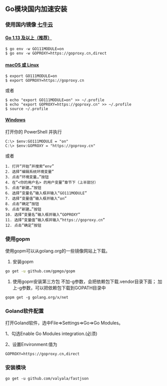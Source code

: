 ## Go模块国内加速安装

###  使用国内镜像 [七牛云](https://goproxy.cn/#usage)

#### [Go 1.13 及以上（推荐）](https://goproxy.cn/#usage-go-113-and-above-recommended)

```
$ go env -w GO111MODULE=on
$ go env -w GOPROXY=https://goproxy.cn,direct
```

#### [macOS 或 Linux](https://goproxy.cn/#usage-macos-or-linux)

```
$ export GO111MODULE=on
$ export GOPROXY=https://goproxy.cn
```

或者

```
$ echo "export GO111MODULE=on" >> ~/.profile
$ echo "export GOPROXY=https://goproxy.cn" >> ~/.profile
$ source ~/.profile
```

#### [Windows](https://goproxy.cn/#usage-windows)

打开你的 PowerShell 并执行

```
C:\> $env:GO111MODULE = "on"
C:\> $env:GOPROXY = "https://goproxy.cn"
```

或者

```
1. 打开“开始”并搜索“env”
2. 选择“编辑系统环境变量”
3. 点击“环境变量…”按钮
4. 在“<你的用户名> 的用户变量”章节下（上半部分）
5. 点击“新建…”按钮
6. 选择“变量名”输入框并输入“GO111MODULE”
7. 选择“变量值”输入框并输入“on”
8. 点击“确定”按钮
9. 点击“新建…”按钮
10. 选择“变量名”输入框并输入“GOPROXY”
11. 选择“变量值”输入框并输入“https://goproxy.cn”
12. 点击“确定”按钮
```

### 使用gopm

使用gopm可以从golang.org的一些镜像网站上下载。

1. 安装gopm

```bash
go get -u github.com/gpmgo/gopm
```

1. 使用gopm安装第三方包
   不加-g参数，会把依赖包下载.vendor目录下面； 加上-g参数，可以把依赖包下载到GOPATH目录中

```
gopm get -g golang.org/x/net  
```

### Goland软件配置

打开Goland软件，选中File=>Settings=>Go=>Go Modules。

1、勾选Enable Go Modules integration.(必须)

2、设置Environment:值为
```
GOPROXY=https://goproxy.cn,direct
```


### 安装模块
```
go get -u github.com/valyala/fastjson
```
